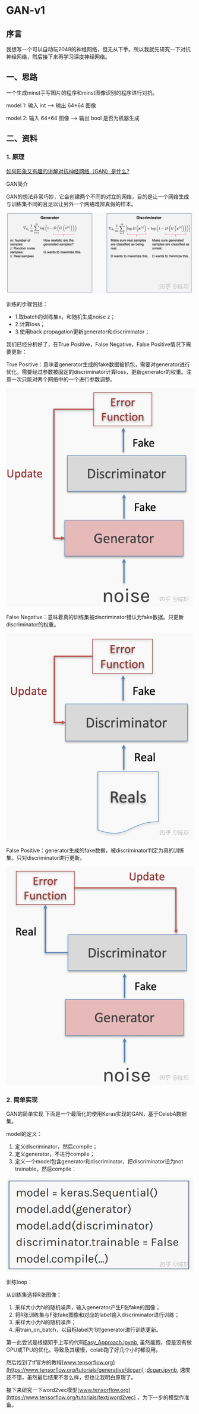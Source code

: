 # GAN-v1

## 序言

我想写一个可以自动玩2048的神经网络，但无从下手。所以我就先研究一下对抗神经网络，然后接下来再学习深度神经网络。

## 一、思路

一个生成minst手写图片的程序和minst图像识别的程序进行对抗。

model 1: 输入 int --> 输出 64*64 图像

model 2: 输入 64*64 图像 --> 输出 bool 是否为机器生成

## 二、资料

### 1. 原理

[如何形象又有趣的讲解对抗神经网络（GAN）是什么?](https://www.zhihu.com/question/63493495)

GAN简介

GAN的想法非常巧妙，它会创建两个不同的对立的网络，目的是让一个网络生成与训练集不同的且足以让另外一个网络难辨真假的样本。

![Gan_Model_Algorithm_Diagram.png](src/Gan_Model_Algorithm_Diagram.png)

训练的步骤包括：
- 1.取batch的训练集x，和随机生成noise z；
- 2.计算loss；
- 3.使用back propagation更新generator和discriminator；

我们已经分析好了，在True Positive，False Negative，False Positive情况下需要更新：

True Positive：意味着generator生成的fake数据被抓包，需要对generator进行优化。需要经过参数被固定的discriminator计算loss，更新generator的权重。注意一次只能对两个网络中的一个进行参数调整。

![True_Positive.png](src/True_Positive.png)

False Negative：意味着真的训练集被discriminator错认为fake数据。只更新discriminator的权重。

![False_Negative.png](src/False_Negative.png)

False Positive：generator生成的fake数据，被discriminator判定为真的训练集。只对discriminator进行更新。

![False_Positive.png](src/False_Positive.png)

### 2. 简单实现

GAN的简单实现
下面是一个最简化的使用Keras实现的GAN，基于CelebA数据集。

model的定义：

1. 定义discriminator，然后compile；
2. 定义generator，不进行compile；
3. 定义一个model包含generator和discriminator，把discriminator设为not trainable，然后compile：

![Easy_Approach.png](src/Easy_Approach.png)


训练loop：

从训练集选择R张图像；
1. 采样大小为N的随机噪声，输入generator产生F张fake的图像；
2. 将R张训练集与F张fake图像和对应的label输入discriminator进行训练；
3. 采样大小为N的随机噪声；
4. 用train_on_batch，以目标label为1对generator进行训练更新。

第一此尝试是根据知乎上写的代码[Easy_Approach.ipynb](Easy_Approach.ipynb), 虽然能跑，但是没有做GPU或TPU的优化。导致及其缓慢，colab跑了好几个小时都没用。

然后找到了tf官方的教程[www.tensorflow.org](https://www.tensorflow.org/tutorials/generative/dcgan) :[dcgan.ipynb](dcgan.ipynb), 速度还不错，虽然最后结果不怎么样，但也让我明白原理了。

接下来研究一下word2vec模型[www.tensorflow.org](https://www.tensorflow.org/tutorials/text/word2vec) ，为下一步的模型作准备。

